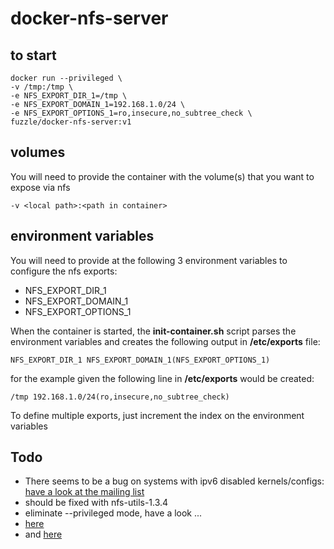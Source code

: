 # docker-nfs-server

## to start
    docker run --privileged \
    -v /tmp:/tmp \
    -e NFS_EXPORT_DIR_1=/tmp \
    -e NFS_EXPORT_DOMAIN_1=192.168.1.0/24 \
    -e NFS_EXPORT_OPTIONS_1=ro,insecure,no_subtree_check \
    fuzzle/docker-nfs-server:v1

## volumes
You will need to provide the container with the volume(s) that you want to expose via nfs
    
    -v <local path>:<path in container>

## environment variables
You will need to provide at the following 3 environment variables to configure the nfs exports:
* NFS_EXPORT_DIR_1
* NFS_EXPORT_DOMAIN_1
* NFS_EXPORT_OPTIONS_1

When the container is started, the **init-container.sh** script parses the environment variables and creates the following output in **/etc/exports** file:

    NFS_EXPORT_DIR_1 NFS_EXPORT_DOMAIN_1(NFS_EXPORT_OPTIONS_1)
for the example given the following line in **/etc/exports** would be created:

    /tmp 192.168.1.0/24(ro,insecure,no_subtree_check)

To define multiple exports, just increment the index on the environment variables

## Todo
* There seems to be a bug on systems with ipv6 disabled kernels/configs:
[have a look at the mailing list](http://www.spinics.net/lists/linux-nfs/msg53046.html)
 * should be fixed with nfs-utils-1.3.4
* eliminate --privileged mode, have a look ...
 * [here](http://linux.die.net/man/7/capabilities)
 * and [here](https://docs.docker.com/engine/reference/run/#runtime-privilege-and-linux-capabilities)
